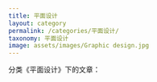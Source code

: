```yaml
---
title: 平面设计
layout: category
permalink: /categories/平面设计/
taxonomy: 平面设计
image: assets/images/Graphic design.jpg
---
```


分类《平面设计》下的文章：